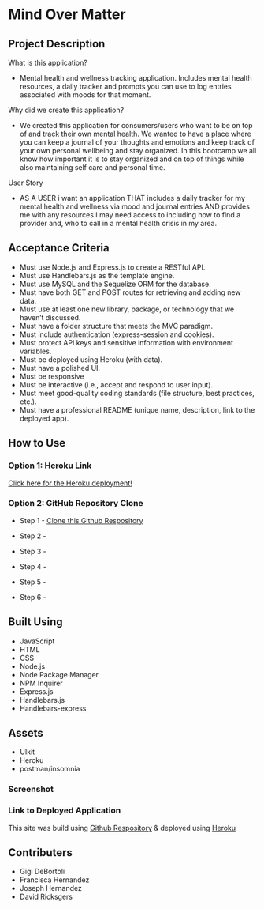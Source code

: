 # Mind Over Matter

## Project Description

What is this application? 
* Mental health and wellness tracking application. Includes mental health resources, a daily tracker and prompts you can use to log entries associated with moods for that moment. 

Why did we create this application?
* We created this application for consumers/users who want to be on top of and track their own mental health. We wanted to have a place where you can keep a journal of your thoughts and emotions and keep track of your own personal wellbeing and stay organized. In this bootcamp we all know how important it is to stay organized and on top of things while also maintaining self care and personal time. 

User Story
* AS A USER i want an application THAT includes a daily tracker for my mental health and wellness via mood and journal entries AND provides me with any resources I may need access to including how to find a provider and, who to call in a mental health crisis in my area. 

## Acceptance Criteria

* Must use Node.js and Express.js to create a RESTful API. 
* Must use Handlebars.js as the template engine. 
* Must use MySQL and the Sequelize ORM for the database.
* Must have both GET and POST routes for retrieving and adding new data.
* Must use at least one new library, package, or technology that we haven’t discussed.
* Must have a folder structure that meets the MVC paradigm.
* Must include authentication (express-session and cookies).
* Must protect API keys and sensitive information with environment variables.
* Must be deployed using Heroku (with data). 
* Must have a polished UI. 
* Must be responsive 
* Must be interactive (i.e., accept and respond to user input).
* Must meet good-quality coding standards (file structure, best practices, etc.).
* Must have a professional README (unique name, description, link to the deployed app).

## How to Use 

### Option 1: Heroku Link

[Click here for the Heroku deployment!](https://mind-over-matter-2.herokuapp.com/)

### Option 2: GitHub Repository Clone

* Step 1 - [Clone this Github Respository](https://github.com/francisca-hernandez/Mind-Over-Matter)

* Step 2 -

* Step 3 - 

* Step 4 - 

* Step 5 -

* Step 6 -

 
## Built Using

* JavaScript
* HTML
* CSS 
* Node.js
* Node Package Manager
* NPM Inquirer
* Express.js
* Handlebars.js
* Handlebars-express

## Assets 

* UIkit
* Heroku
* postman/insomnia 

### Screenshot 



### Link to Deployed Application

This site was build using [Github Respository](https://github.com/francisca-hernandez/Mind-Over-Matter) & deployed using [Heroku](https://mind-over-matter-2.herokuapp.com/)

## Contributers

* Gigi DeBortoli
* Francisca Hernandez
* Joseph Hernandez
* David Ricksgers



